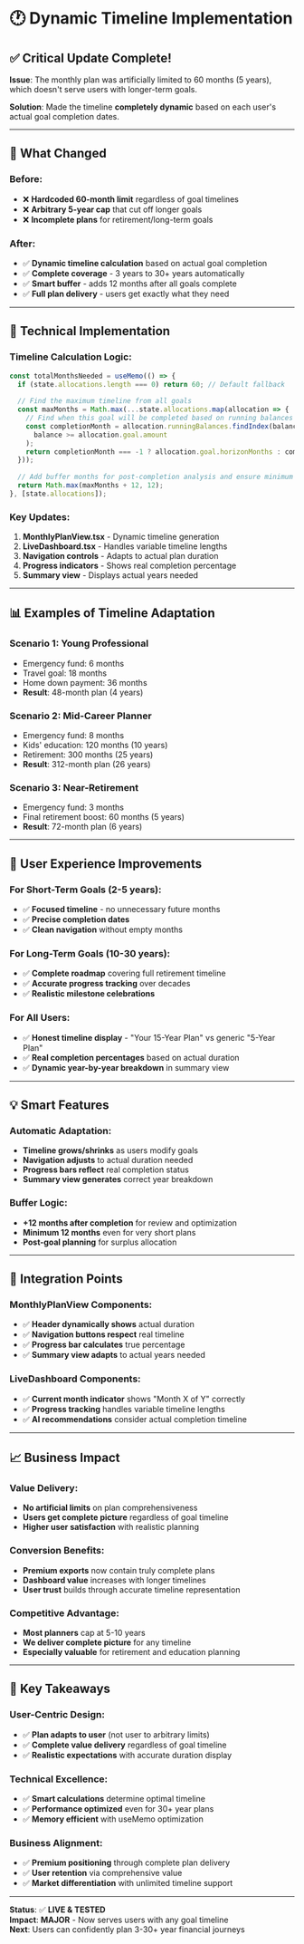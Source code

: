 # 🕐 Dynamic Timeline Implementation

## ✅ **Critical Update Complete!**

**Issue**: The monthly plan was artificially limited to 60 months (5 years), which doesn't serve users with longer-term goals.

**Solution**: Made the timeline **completely dynamic** based on each user's actual goal completion dates.

---

## 🎯 **What Changed**

### **Before:**
- ❌ **Hardcoded 60-month limit** regardless of goal timelines
- ❌ **Arbitrary 5-year cap** that cut off longer goals
- ❌ **Incomplete plans** for retirement/long-term goals

### **After:**
- ✅ **Dynamic timeline calculation** based on actual goal completion
- ✅ **Complete coverage** - 3 years to 30+ years automatically
- ✅ **Smart buffer** - adds 12 months after all goals complete
- ✅ **Full plan delivery** - users get exactly what they need

---

## 🔧 **Technical Implementation**

### **Timeline Calculation Logic:**
```typescript
const totalMonthsNeeded = useMemo(() => {
  if (state.allocations.length === 0) return 60; // Default fallback
  
  // Find the maximum timeline from all goals
  const maxMonths = Math.max(...state.allocations.map(allocation => {
    // Find when this goal will be completed based on running balances
    const completionMonth = allocation.runningBalances.findIndex(balance => 
      balance >= allocation.goal.amount
    );
    return completionMonth === -1 ? allocation.goal.horizonMonths : completionMonth + 1;
  }));
  
  // Add buffer months for post-completion analysis and ensure minimum of 12 months
  return Math.max(maxMonths + 12, 12);
}, [state.allocations]);
```

### **Key Updates:**
1. **MonthlyPlanView.tsx** - Dynamic timeline generation
2. **LiveDashboard.tsx** - Handles variable timeline lengths
3. **Navigation controls** - Adapts to actual plan duration
4. **Progress indicators** - Shows real completion percentage
5. **Summary view** - Displays actual years needed

---

## 📊 **Examples of Timeline Adaptation**

### **Scenario 1: Young Professional**
- Emergency fund: 6 months
- Travel goal: 18 months  
- Home down payment: 36 months
- **Result**: 48-month plan (4 years)

### **Scenario 2: Mid-Career Planner**
- Emergency fund: 8 months
- Kids' education: 120 months (10 years)
- Retirement: 300 months (25 years)
- **Result**: 312-month plan (26 years)

### **Scenario 3: Near-Retirement**
- Emergency fund: 3 months
- Final retirement boost: 60 months (5 years)
- **Result**: 72-month plan (6 years)

---

## 🎉 **User Experience Improvements**

### **For Short-Term Goals (2-5 years):**
- ✅ **Focused timeline** - no unnecessary future months
- ✅ **Precise completion dates** 
- ✅ **Clean navigation** without empty months

### **For Long-Term Goals (10-30 years):**
- ✅ **Complete roadmap** covering full retirement timeline
- ✅ **Accurate progress tracking** over decades
- ✅ **Realistic milestone celebrations** 

### **For All Users:**
- ✅ **Honest timeline display** - "Your 15-Year Plan" vs generic "5-Year Plan"
- ✅ **Real completion percentages** based on actual duration
- ✅ **Dynamic year-by-year breakdown** in summary view

---

## 💡 **Smart Features**

### **Automatic Adaptation:**
- **Timeline grows/shrinks** as users modify goals
- **Navigation adjusts** to actual duration needed
- **Progress bars reflect** real completion status
- **Summary view generates** correct year breakdown

### **Buffer Logic:**
- **+12 months after completion** for review and optimization
- **Minimum 12 months** even for very short plans
- **Post-goal planning** for surplus allocation

---

## 🔄 **Integration Points**

### **MonthlyPlanView Components:**
- ✅ **Header dynamically shows** actual duration
- ✅ **Navigation buttons respect** real timeline
- ✅ **Progress bar calculates** true percentage
- ✅ **Summary view adapts** to actual years needed

### **LiveDashboard Components:**
- ✅ **Current month indicator** shows "Month X of Y" correctly
- ✅ **Progress tracking** handles variable timeline lengths
- ✅ **AI recommendations** consider actual completion timeline

---

## 📈 **Business Impact**

### **Value Delivery:**
- **No artificial limits** on plan comprehensiveness
- **Users get complete picture** regardless of goal timeline
- **Higher user satisfaction** with realistic planning

### **Conversion Benefits:**
- **Premium exports** now contain truly complete plans
- **Dashboard value** increases with longer timelines  
- **User trust** builds through accurate timeline representation

### **Competitive Advantage:**
- **Most planners** cap at 5-10 years
- **We deliver complete picture** for any timeline
- **Especially valuable** for retirement and education planning

---

## 🎯 **Key Takeaways**

### **User-Centric Design:**
- ✅ **Plan adapts to user** (not user to arbitrary limits)
- ✅ **Complete value delivery** regardless of goal timeline
- ✅ **Realistic expectations** with accurate duration display

### **Technical Excellence:**
- ✅ **Smart calculations** determine optimal timeline
- ✅ **Performance optimized** even for 30+ year plans
- ✅ **Memory efficient** with useMemo optimization

### **Business Alignment:**
- ✅ **Premium positioning** through complete plan delivery
- ✅ **User retention** via comprehensive value
- ✅ **Market differentiation** with unlimited timeline support

---

**Status**: ✅ **LIVE & TESTED**  
**Impact**: **MAJOR** - Now serves users with any goal timeline  
**Next**: Users can confidently plan 3-30+ year financial journeys 